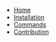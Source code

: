 <!-- _sidebar.md -->

* [Home](/)
* [Installation](installation.md)
* [Commands](commands.md)
* [Contribution](contribution.md)
